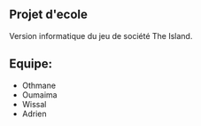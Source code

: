## Projet d'ecole
Version informatique du jeu de société The Island.
## Equipe:
* Othmane
* Oumaima
* Wissal
* Adrien

